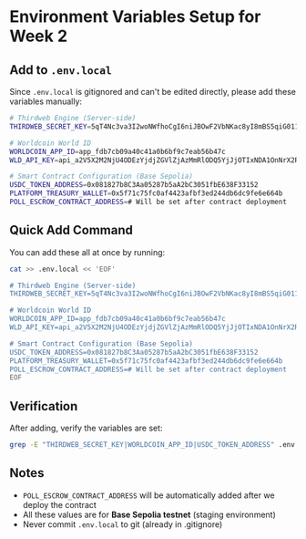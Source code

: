 # Environment Variables Setup for Week 2

## Add to `.env.local`

Since `.env.local` is gitignored and can't be edited directly, please add these variables manually:

```bash
# Thirdweb Engine (Server-side)
THIRDWEB_SECRET_KEY=5qT4Nc3va3I2woNWfhoCgI6niJBOwF2VbNKac8yI8mBS5qiG011CYzVakT_0Vrhi1W6c9GP9XuMKeW2svW9mjg

# Worldcoin World ID
WORLDCOIN_APP_ID=app_fdb7cb09a40c41a0b6bf9c7eab56b47c
WLD_API_KEY=api_a2V5X2M2NjU4ODEzYjdjZGVlZjAzMmRlODQ5YjJjOTIxNDA1OnNrX2RlN2YwZWU0OTNkMzYzOWYzZGVmMzJlNDlhMmMzNzEyYTY5ZDAxOTRiM2I4YTM0NA

# Smart Contract Configuration (Base Sepolia)
USDC_TOKEN_ADDRESS=0x081827b8C3Aa05287b5aA2bC3051fbE638F33152
PLATFORM_TREASURY_WALLET=0x5f71c75fc0af4423afbf3ed244db6dc9fe6e664b
POLL_ESCROW_CONTRACT_ADDRESS=# Will be set after contract deployment
```

## Quick Add Command

You can add these all at once by running:

```bash
cat >> .env.local << 'EOF'

# Thirdweb Engine (Server-side)
THIRDWEB_SECRET_KEY=5qT4Nc3va3I2woNWfhoCgI6niJBOwF2VbNKac8yI8mBS5qiG011CYzVakT_0Vrhi1W6c9GP9XuMKeW2svW9mjg

# Worldcoin World ID
WORLDCOIN_APP_ID=app_fdb7cb09a40c41a0b6bf9c7eab56b47c
WLD_API_KEY=api_a2V5X2M2NjU4ODEzYjdjZGVlZjAzMmRlODQ5YjJjOTIxNDA1OnNrX2RlN2YwZWU0OTNkMzYzOWYzZGVmMzJlNDlhMmMzNzEyYTY5ZDAxOTRiM2I4YTM0NA

# Smart Contract Configuration (Base Sepolia)
USDC_TOKEN_ADDRESS=0x081827b8C3Aa05287b5aA2bC3051fbE638F33152
PLATFORM_TREASURY_WALLET=0x5f71c75fc0af4423afbf3ed244db6dc9fe6e664b
POLL_ESCROW_CONTRACT_ADDRESS=# Will be set after contract deployment
EOF
```

## Verification

After adding, verify the variables are set:
```bash
grep -E "THIRDWEB_SECRET_KEY|WORLDCOIN_APP_ID|USDC_TOKEN_ADDRESS" .env.local
```

## Notes

- `POLL_ESCROW_CONTRACT_ADDRESS` will be automatically added after we deploy the contract
- All these values are for **Base Sepolia testnet** (staging environment)
- Never commit `.env.local` to git (already in .gitignore)

